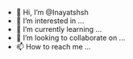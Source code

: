 - 👋 Hi, I’m @Inayatshsh
- 👀 I’m interested in ...
- 🌱 I’m currently learning ...
- 💞️ I’m looking to collaborate on ...
- 📫 How to reach me ...

<!---
Inayatshsh/Inayatshsh is a ✨ special ✨ repository because its `README.md` (this file) appears on your GitHub profile.
You can click the Preview link to take a look at your changes.
--->
